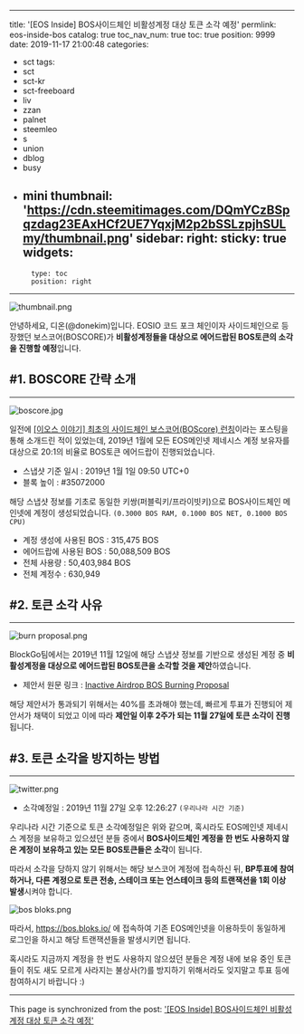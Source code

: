 
---
title: '[EOS Inside] BOS사이드체인 비활성계정 대상 토큰 소각 예정'
permlink: eos-inside-bos
catalog: true
toc_nav_num: true
toc: true
position: 9999
date: 2019-11-17 21:00:48
categories:
- sct
tags:
- sct
- sct-kr
- sct-freeboard
- liv
- zzan
- palnet
- steemleo
- s
- union
- dblog
- busy
- mini
thumbnail: 'https://cdn.steemitimages.com/DQmYCzBSpqzdag23EAxHCf2UE7YqxjM2p2bSSLzpjhSULmy/thumbnail.png'
sidebar:
    right:
        sticky: true
widgets:
    -
        type: toc
        position: right
---


![thumbnail.png](https://cdn.steemitimages.com/DQmYCzBSpqzdag23EAxHCf2UE7YqxjM2p2bSSLzpjhSULmy/thumbnail.png)

안녕하세요, 디온(@donekim)입니다. EOSIO 코드 포크 체인이자 사이드체인으로 등장했던 보스코어(BOSCORE)가 **비활성계정들을 대상으로 에어드랍된 BOS토큰의 소각을 진행할 예정**입니다.

## #1. BOSCORE 간략 소개
---

![boscore.jpg](https://cdn.steemitimages.com/DQmYLoQZqxWBbSMXAidy8spsdngugMdPdQ2meb8pgU6DJ8t/boscore.jpg)

일전에 [[이오스 이야기] 최초의 사이드체인 보스코어(BOScore) 런칭](https://steemit.com/coinkorea/@donekim/boscore)이라는 포스팅을 통해 소개드린 적이 있었는데, 2019년 1월에 모든 EOS메인넷 제네시스 계정 보유자를 대상으로 20:1의 비율로 BOS토큰 에어드랍이 진행되었습니다.

- 스냅샷 기준 일시 : 2019년 1월 1일 09:50 UTC+0
- 블록 높이 : #35072000

해당 스냅샷 정보를 기초로 동일한 키쌍(퍼블릭키/프라이빗키)으로 BOS사이드체인 메인넷에 계정이 생성되었습니다. `(0.3000 BOS RAM, 0.1000 BOS NET, 0.1000 BOS CPU)`

- 계정 생성에 사용된 BOS : 315,475 BOS
- 에어드랍에 사용된 BOS : 50,088,509 BOS
- 전체 사용량 : 50,403,984 BOS
- 전체 계정수 : 630,949

## #2. 토큰 소각 사유
---
![burn proposal.png](https://cdn.steemitimages.com/DQmTfE8rbXYzDsWgLnFxKB2qEnuHBc4gqjHuC5KxGgBCJ9z/burn%20proposal.png)

BlockGo팀에서는 2019년 11월 12일에 해당 스냅샷 정보를 기반으로 생성된 계정 중 **비활성계정을 대상으로 에어드랍된 BOS토큰을 소각할 것을 제안**하였습니다.

- 제안서 원문 링크 : [Inactive Airdrop BOS Burning Proposal](https://boswps.io/#/poll_detail?proposal=bosburningoo)

해당 제안서가 통과되기 위해서는 40%를 초과해야 했는데, 빠르게 투표가 진행되어 제안서가 채택이 되었고 이에 따라 **제안일 이후 2주가 되는 11월 27일에 토큰 소각이 진행**됩니다.

## #3. 토큰 소각을 방지하는 방법
---

![twitter.png](https://cdn.steemitimages.com/DQmXYEH9HxCf5xJTvZHBJCMhDPEdfaUU8TJZyimKyZw8kGm/twitter.png)

- 소각예정일 : 2019년 11월 27일 오후 12:26:27 `(우리나라 시간 기준)`

우리나라 시간 기준으로 토큰 소각예정일은 위와 같으며, 혹시라도 EOS메인넷 제네시스 계정을 보유하고 있으셨던 분들 중에서 **BOS사이드체인 계정을 한 번도 사용하지 않은 계정이 보유하고 있는 모든 BOS토큰들은 소각**이 됩니다.

따라서 소각을 당하지 않기 위해서는 해당 보스코어 계정에 접속하신 뒤, **BP투표에 참여하거나, 다른 계정으로 토큰 전송, 스테이크 또는 언스테이크 등의 트랜잭션을 1회 이상 발생**시켜야 합니다.


![bos bloks.png](https://cdn.steemitimages.com/DQmQGaTcfPyg8szPHh1dJyzGSxA73b2u8pEggvAmb7pxcbF/bos%20bloks.png)

따라서, https://bos.bloks.io/ 에 접속하여 기존 EOS메인넷을 이용하듯이 동일하게 로그인을 하시고 해당 트랜잭션들을 발생시키면 됩니다. 

혹시라도 지금까지 계정을 한 번도 사용하지 않으셨던 분들은 계정 내에 보유 중인 토큰들이 쥐도 새도 모르게 사라지는 불상사(?)를 방지하기 위해서라도 잊지말고 투표 등에 참여하시기 바랍니다 :)

- - -

This page is synchronized from the post: ['[EOS Inside] BOS사이드체인 비활성계정 대상 토큰 소각 예정'](https://steemit.com/@donekim/eos-inside-bos)
